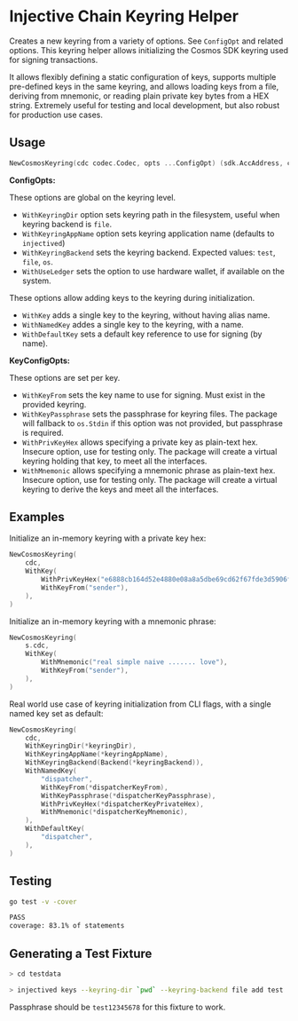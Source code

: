# Injective Chain Keyring Helper

Creates a new keyring from a variety of options. See `ConfigOpt` and related options. This keyring helper allows initializing the Cosmos SDK keyring used for signing transactions.

It allows flexibly defining a static configuration of keys, supports multiple pre-defined keys in the same keyring, and allows loading keys from a file, deriving from mnemonic, or reading plain private key bytes from a HEX string. Extremely useful for testing and local development, but also robust for production use cases.

## Usage

```go
NewCosmosKeyring(cdc codec.Codec, opts ...ConfigOpt) (sdk.AccAddress, cosmkeyring.Keyring, error)
```

**ConfigOpts:**

These options are global on the keyring level.

* `WithKeyringDir` option sets keyring path in the filesystem, useful when keyring backend is `file`.
* `WithKeyringAppName` option sets keyring application name (defaults to `injectived`)
* `WithKeyringBackend` sets the keyring backend. Expected values: `test`, `file`, `os`.
* `WithUseLedger` sets the option to use hardware wallet, if available on the system.

These options allow adding keys to the keyring during initialization.

* `WithKey` adds a single key to the keyring, without having alias name.
* `WithNamedKey` addes a single key to the keyring, with a name.
* `WithDefaultKey` sets a default key reference to use for signing (by name).

**KeyConfigOpts:**

These options are set per key.

* `WithKeyFrom` sets the key name to use for signing. Must exist in the provided keyring.
* `WithKeyPassphrase` sets the passphrase for keyring files. The package will fallback to `os.Stdin` if this option was not provided, but passphrase is required.
* `WithPrivKeyHex` allows specifying a private key as plain-text hex. Insecure option, use for testing only. The package will create a virtual keyring holding that key, to meet all the interfaces.
* `WithMnemonic` allows specifying a mnemonic phrase as plain-text hex. Insecure option, use for testing only. The package will create a virtual keyring to derive the keys and meet all the interfaces.

## Examples

Initialize an in-memory keyring with a private key hex:

```go
NewCosmosKeyring(
    cdc,
    WithKey(
        WithPrivKeyHex("e6888cb164d52e4880e08a8a5dbe69cd62f67fde3d5906f2c5c951be553b2267"),
        WithKeyFrom("sender"),
    ),
)
```

Initialize an in-memory keyring with a mnemonic phrase:

```go
NewCosmosKeyring(
    s.cdc,
    WithKey(
        WithMnemonic("real simple naive ....... love"),
        WithKeyFrom("sender"),
    ),
)
```

Real world use case of keyring initialization from CLI flags, with a single named key set as default:

```go
NewCosmosKeyring(
    cdc,
    WithKeyringDir(*keyringDir),
    WithKeyringAppName(*keyringAppName),
    WithKeyringBackend(Backend(*keyringBackend)),
    WithNamedKey(
        "dispatcher",
        WithKeyFrom(*dispatcherKeyFrom),
        WithKeyPassphrase(*dispatcherKeyPassphrase),
        WithPrivKeyHex(*dispatcherKeyPrivateHex),
        WithMnemonic(*dispatcherKeyMnemonic),
    ),
    WithDefaultKey(
        "dispatcher",
    ),
)
```

## Testing

```bash
go test -v -cover

PASS
coverage: 83.1% of statements
```

## Generating a Test Fixture

```bash
> cd testdata

> injectived keys --keyring-dir `pwd` --keyring-backend file add test
```

Passphrase should be `test12345678` for this fixture to work.
